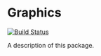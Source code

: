 # Graphics

[![Build Status](https://travis-ci.org/dn-m/Graphics.svg?branch=master)](https://travis-ci.org/dn-m/Graphics)

A description of this package.
